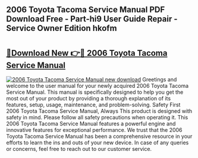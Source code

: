 ## 2006 Toyota Tacoma Service Manual PDF Download Free - Part-hi9 User Guide Repair - Service Owner Edition hkofm

# <h2><a href="http://bc13121.oget.top/?id=2006+Toyota+Tacoma+Service+Manual">🔗Download New 👉🔴 2006 Toyota Tacoma Service Manual</a></h2>

[![2006 Toyota Tacoma Service Manual new download](https://i.imgur.com/5g1atiW.png)](http://bc13121.oget.top/?id=2006+Toyota+Tacoma+Service+Manual)
Greetings and welcome to the user manual for your newly acquired 2006 Toyota Tacoma Service Manual. This manual is specifically designed to help you get the most out of your product by providing a thorough explanation of its features, setup, usage, maintenance, and problem-solving. Safety First 2006 Toyota Tacoma Service Manual, Always This product is designed with safety in mind. Please follow all safety precautions when operating it. This 2006 Toyota Tacoma Service Manual features a powerful engine and innovative features for exceptional performance. We trust that the 2006 Toyota Tacoma Service Manual has been a comprehensive resource in your efforts to learn the ins and outs of your new device. In case of any queries or concerns, feel free to reach out to our customer service.
